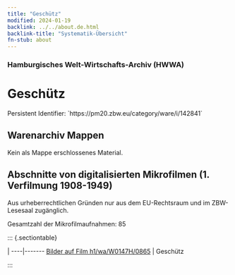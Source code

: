 ```yaml
---
title: "Geschütz"
modified: 2024-01-19
backlink: ../../about.de.html
backlink-title: "Systematik-Übersicht"
fn-stub: about
---
```


### Hamburgisches Welt-Wirtschafts-Archiv (HWWA)

# Geschütz

<div class="hint">Persistent Identifier: `https://pm20.zbw.eu/category/ware/i/142841`</div>







## Warenarchiv Mappen





Kein als Mappe erschlossenes Material.



<a id="filmsections" />

## Abschnitte von digitalisierten Mikrofilmen (1. Verfilmung 1908-1949)

<p>Aus urheberrechtlichen Gründen nur aus dem EU-Rechtsraum und im ZBW-Lesesaal zugänglich.</p>


<p>Gesamtzahl der Mikrofilmaufnahmen: 85</p>





::: {.sectiontable}

 | 
----|-------
<a class="btn" href="https://pm20.zbw.eu/film/h1/wa/W0147H/0865" rel="nofollow">Bilder auf Film h1/wa/W0147H/0865</a> | Geschütz


:::
















